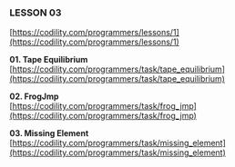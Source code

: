 ### LESSON 03

[https://codility.com/programmers/lessons/1](https://codility.com/programmers/lessons/1)


**01. Tape Equilibrium**  
[https://codility.com/programmers/task/tape_equilibrium](https://codility.com/programmers/task/tape_equilibrium)

**02. FrogJmp**  
[https://codility.com/programmers/task/frog_jmp](https://codility.com/programmers/task/frog_jmp)

**03. Missing Element**  
[https://codility.com/programmers/task/missing_element](https://codility.com/programmers/task/missing_element)
